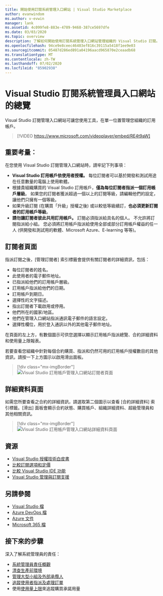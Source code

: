 ```yaml
---
title: 開始使用訂閱系統管理入口網站 | Visual Studio Marketplace
author: evanwindom
ms.author: v-evwin
manager: lank
ms.assetid: 4c099fe8-883e-4789-9468-387ce5697dfe
ms.date: 03/03/2020
ms.topic: overview
description: 了解如何開始使用訂閱系統管理入口網站管理組織的 Visual Studio 訂閱。
ms.openlocfilehash: 94ce9e8ceec46403ef816c39115a5418f1ee9e03
ms.sourcegitcommit: 05487d286ed891a04196aacd965870e2ceaadb68
ms.translationtype: MT
ms.contentlocale: zh-TW
ms.lasthandoff: 07/02/2020
ms.locfileid: "85902938"
---
```

# <a name="overview-of-the-visual-studio-subscriptions-administrator-portal"></a>Visual Studio 訂閱系統管理員入口網站的總覽

Visual Studio 訂閱管理入口網站可讓您使用工具，在單一位置管理您組織的訂用帳戶。 

> [!VIDEO https://www.microsoft.com/videoplayer/embed/RE4t9aW]

## <a name="important-considerations"></a>重要考量︰
在您使用 Visual Studio 訂閱管理入口網站時，請牢記下列事項：
- **Visual Studio 訂用帳戶依使用者授權。** 每位訂閱者可以基於開發和測試用途在任意數量的電腦上使用軟體。
- 根據貴組織購買的 Visual Studio 訂用帳戶，**僅為每位訂閱者指派一個訂用帳戶層級**。 如果您的訂閱者獲派超過一個以上的訂閱等級，請編輯他們的設定，讓他們只擁有一個等級。
- 如果升級訂閱 (在購買「升級」授權之後) 或以較低等級續訂，**也必須更新訂閱者的訂用帳戶等級**。
- **請勿讓訂閱者彼此共用訂用帳戶。** 訂閱必須指派給具名的個人。  不允許將訂閱指派給小組。  您必須將訂用帳戶指派給使用全部或部分訂用帳戶權益的任一人 (供開發和測試用的軟體、Microsoft Azure、E-learning 等等)。

## <a name="the-subscribers-page"></a>訂閱者頁面
指派訂閱之後，[管理訂閱者] 索引標籤會提供有關訂閱者的詳細資訊，包括：
- 每位訂閱者的姓名。
- 此使用者的電子郵件地址。
- 已指派給他們的訂用帳戶層級。
- 訂用帳戶指派給他們的日期。
- 訂用帳戶到期日。
- 選擇性的文字描述。
- 指出訂閱者下載啟用或停用。
- 他們所在的國家/地區。
- 他們在管理入口網站指派通訊電子郵件的語言設定。
- 選擇性欄位，用於登入通訊以外的其他電子郵件地址。

在頁面的左上方，有數個圖示可供您選擇以顯示訂用帳戶指派總覽、合約詳細資料和使用量上限報表。

若要查看您組織中針對每個合約購買、指派和仍然可用的訂用帳戶授權數目的其他資訊，請按一下上方圖示以啟用滑出面板。
> [!div class="mx-imgBorder"]
> ![Visual Studio 訂用帳戶管理入口網站訂閱者頁面](_img/using-admin-portal/subscribers-page.png)

## <a name="the-details-page"></a>詳細資料頁面
如需您所要查看之合約的詳細資訊，請選取第二個圖示以查看 [合約詳細資料] 索引標籤。[滑出] 面板會顯示合約狀態、購買帳戶、組織詳細資料、超級管理員和其他相關資訊。
> [!div class="mx-imgBorder"]
> ![Visual Studio 訂用帳戶管理入口網站詳細資料頁面](_img/using-admin-portal/details-page.png)

## <a name="resources"></a>資源
- [Visual Studio 授權技術白皮書](https://visualstudio.microsoft.com/wp-content/uploads/2019/06/Visual-Studio-Licensing-Whitepaper-May-2019.pdf)
- [比較訂閱選項和定價](https://visualstudio.microsoft.com/vs/pricing)
- [比較 Visual Studio IDE 功能](https://visualstudio.microsoft.com/vs/compare)
- [Visual Studio 管理與訂閱支援](https://visualstudio.microsoft.com/support/support-overview-vs)

## <a name="see-also"></a>另請參閱
- [Visual Studio 檔](https://docs.microsoft.com/visualstudio/)
- [Azure DevOps 檔](https://docs.microsoft.com/azure/devops/)
- [Azure 文件](https://docs.microsoft.com/azure/)
- [Microsoft 365 檔](https://docs.microsoft.com/microsoft-365/)

## <a name="next-steps"></a>接下來的步驟
深入了解系統管理員的責任：
- [系統管理員責任概觀](admin-responsibilities.md)
- [清查生產前環境](admin-inventory.md)
- [管理大型小組及外部承攬人](manage-teams.md)
- [追蹤使用者指派及處理訂單](assignments-orders.md)
- 使用[使用量上限](maximum-usage.md)來追蹤購買承諾用量

